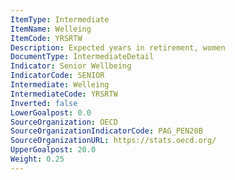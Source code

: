 ```yaml
---
ItemType: Intermediate
ItemName: Welleing
ItemCode: YRSRTW
Description: Expected years in retirement, women
DocumentType: IntermediateDetail
Indicator: Senior Wellbeing
IndicatorCode: SENIOR
Intermediate: Welleing
IntermediateCode: YRSRTW
Inverted: false
LowerGoalpost: 0.0
SourceOrganization: OECD
SourceOrganizationIndicatorCode: PAG_PEN20B
SourceOrganizationURL: https://stats.oecd.org/
UpperGoalpost: 20.0
Weight: 0.25
---
```


